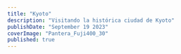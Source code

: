 ```yaml
---
title: "Kyoto"
description: "Visitando la histórica ciudad de Kyoto"
publishDate: "September 19 2023"
coverImage: "Pantera_Fuji400_30"
published: true
---
```


